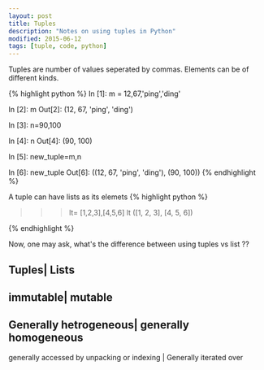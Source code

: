 ```yaml
---
layout: post
title: Tuples 
description: "Notes on using tuples in Python"
modified: 2015-06-12
tags: [tuple, code, python]
---
```


Tuples are number of values seperated by commas. Elements can be of different kinds.

{% highlight python %}
In [1]: m = 12,67,'ping','ding'

In [2]: m
Out[2]: (12, 67, 'ping', 'ding')

In [3]: n=90,100

In [4]: n
Out[4]: (90, 100)

In [5]: new_tuple=m,n

In [6]: new_tuple
Out[6]: ((12, 67, 'ping', 'ding'), (90, 100))
{% endhighlight %}


A tuple can have lists as its elemets
{% highlight python %}
>>> lt= [1,2,3],[4,5,6]
>>> lt
([1, 2, 3], [4, 5, 6])
>>> 
{% endhighlight %}

Now, one may ask, what's the difference between using tuples vs list ??

Tuples| Lists
----------------
immutable| mutable
------------------
Generally hetrogeneous| generally homogeneous
-----------------------------------------------
generally accessed by unpacking or indexing | Generally iterated over
